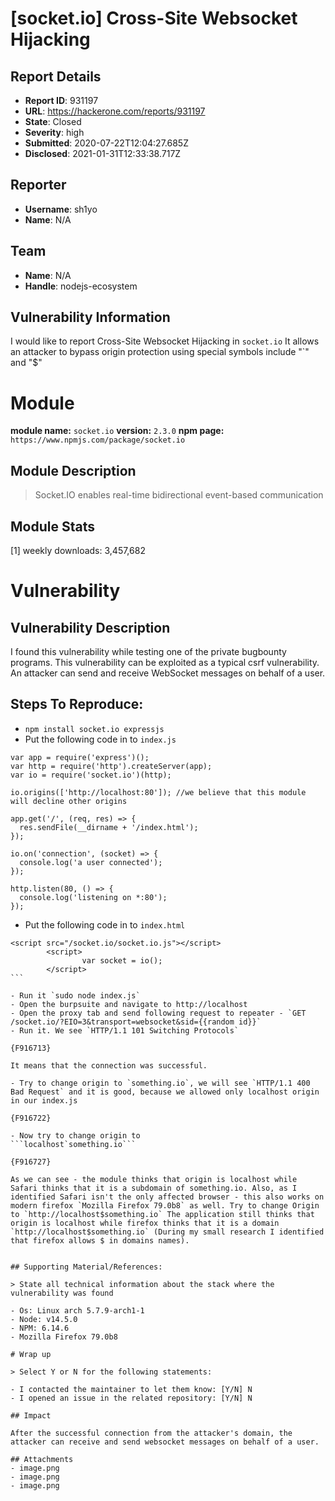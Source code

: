 # [socket.io] Cross-Site Websocket Hijacking 

## Report Details
- **Report ID**: 931197
- **URL**: https://hackerone.com/reports/931197
- **State**: Closed
- **Severity**: high
- **Submitted**: 2020-07-22T12:04:27.685Z
- **Disclosed**: 2021-01-31T12:33:38.717Z

## Reporter
- **Username**: sh1yo
- **Name**: N/A

## Team
- **Name**: N/A
- **Handle**: nodejs-ecosystem

## Vulnerability Information
I would like to report Cross-Site Websocket Hijacking in `socket.io`
It allows an attacker to bypass origin protection using special symbols include "`" and "$"

# Module

**module name:** `socket.io`
**version:** `2.3.0`
**npm page:** `https://www.npmjs.com/package/socket.io`

## Module Description

> Socket.IO enables real-time bidirectional event-based communication

## Module Stats

[1] weekly downloads: 3,457,682

# Vulnerability

## Vulnerability Description

I found this vulnerability while testing one of the private bugbounty programs. This vulnerability can be exploited as a typical csrf vulnerability. An attacker can send and receive WebSocket messages on behalf of a user.

## Steps To Reproduce:

- `npm install socket.io expressjs`
- Put the following code in to `index.js`

```
var app = require('express')();
var http = require('http').createServer(app);
var io = require('socket.io')(http);

io.origins(['http://localhost:80']); //we believe that this module will decline other origins

app.get('/', (req, res) => {
  res.sendFile(__dirname + '/index.html');
});

io.on('connection', (socket) => {
  console.log('a user connected');
});

http.listen(80, () => {
  console.log('listening on *:80');
});
```
- Put the following code in to `index.html`
````
<script src="/socket.io/socket.io.js"></script>
        <script>
                var socket = io();
        </script>
```

- Run it `sudo node index.js`
- Open the burpsuite and navigate to http://localhost
- Open the proxy tab and send following request to repeater - `GET /socket.io/?EIO=3&transport=websocket&sid={{random id}}`
- Run it. We see `HTTP/1.1 101 Switching Protocols`

{F916713}

It means that the connection was successful.

- Try to change origin to `something.io`, we will see `HTTP/1.1 400 Bad Request` and it is good, because we allowed only localhost origin in our index.js

{F916722}

- Now try to change origin to
```localhost`something.io```

{F916727}

As we can see - the module thinks that origin is localhost while Safari thinks that it is a subdomain of something.io. Also, as I identified Safari isn't the only affected browser - this also works on modern firefox `Mozilla Firefox 79.0b8` as well. Try to change Origin to `http://localhost$something.io` The application still thinks that origin is localhost while firefox thinks that it is a domain `http://localhost$something.io` (During my small research I identified that firefox allows $ in domains names). 


## Supporting Material/References:

> State all technical information about the stack where the vulnerability was found

- Os: Linux arch 5.7.9-arch1-1
- Node: v14.5.0
- NPM: 6.14.6
- Mozilla Firefox 79.0b8

# Wrap up

> Select Y or N for the following statements:

- I contacted the maintainer to let them know: [Y/N] N
- I opened an issue in the related repository: [Y/N] N

## Impact

After the successful connection from the attacker's domain, the attacker can receive and send websocket messages on behalf of a user.

## Attachments
- image.png
- image.png
- image.png
